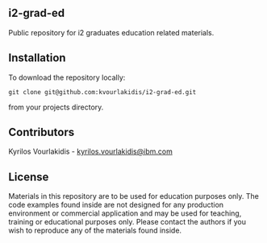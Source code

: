 ## i2-grad-ed

Public repository for i2 graduates education related materials.

## Installation

To download the repository locally:
   ```
   git clone git@github.com:kvourlakidis/i2-grad-ed.git
   
```
from your projects directory.

## Contributors

Kyrilos Vourlakidis - kyrilos.vourlakidis@ibm.com

## License

Materials in this repository are to be used for education purposes only. 
The code examples found inside are not designed for any production environment or commercial application and may be used for teaching, training or educational purposes only. 
Please contact the authors if you wish to reproduce any of the materials found inside.
